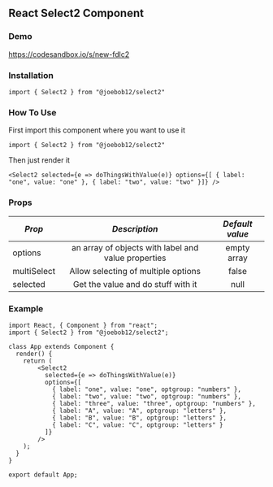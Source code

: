 ## React Select2 Component

### Demo

https://codesandbox.io/s/new-fdlc2

### Installation

`import { Select2 } from "@joebob12/select2"`

### How To Use

First import this component where you want to use it

`import { Select2 } from "@joebob12/select2"`

Then just render it

`<Select2 selected={e => doThingsWithValue(e)} options={[ { label: "one", value: "one" }, { label: "two", value: "two" }]} />`

### Props

| _Prop_      |                    _Description_                    | _Default value_ |
| ----------- | :-------------------------------------------------: | :-------------: |
| options     | an array of objects with label and value properties |   empty array   |
| multiSelect |         Allow selecting of multiple options         |      false      |
| selected    |         Get the value and do stuff with it          |      null       |

### Example

```
import React, { Component } from "react";
import { Select2 } from "@joebob12/select2";

class App extends Component {
  render() {
    return (
        <Select2
          selected={e => doThingsWithValue(e)}
          options={[
            { label: "one", value: "one", optgroup: "numbers" },
            { label: "two", value: "two", optgroup: "numbers" },
            { label: "three", value: "three", optgroup: "numbers" },
            { label: "A", value: "A", optgroup: "letters" },
            { label: "B", value: "B", optgroup: "letters" },
            { label: "C", value: "C", optgroup: "letters" }
          ]}
        />
    );
  }
}

export default App;
```
